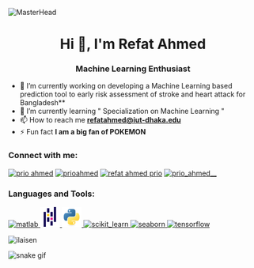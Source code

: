 ![MasterHead](https://i.pinimg.com/originals/a7/a8/d0/a7a8d06c754cfbbbc37e64cb118c513c.gif)
<h1 align="center">Hi 👋, I'm Refat Ahmed</h1>
<h3 align="center">Machine Learning Enthusiast </h3>




- 🔭 I’m currently working on developing a Machine Learning based prediction tool to early risk assessment of stroke and heart attack for Bangladesh**
- 🌱 I’m currently learning " Specialization on Machine Learning "
- 📫 How to reach me **refatahmed@iut-dhaka.edu**
- ⚡ Fun fact **I am a big fan of POKEMON**

<h3 align="left">Connect with me:</h3>
<p align="left">
<a href="https://linkedin.com/in/prio ahmed" target="blank"><img align="center" src="https://raw.githubusercontent.com/rahuldkjain/github-profile-readme-generator/master/src/images/icons/Social/linked-in-alt.svg" alt="prio ahmed" height="30" width="40" /></a>
<a href="https://kaggle.com/prioahmed" target="blank"><img align="center" src="https://raw.githubusercontent.com/rahuldkjain/github-profile-readme-generator/master/src/images/icons/Social/kaggle.svg" alt="prioahmed" height="30" width="40" /></a>
<a href="https://fb.com/refat ahmed prio" target="blank"><img align="center" src="https://raw.githubusercontent.com/rahuldkjain/github-profile-readme-generator/master/src/images/icons/Social/facebook.svg" alt="refat ahmed prio" height="30" width="40" /></a>
<a href="https://instagram.com/prio_ahmed__" target="blank"><img align="center" src="https://raw.githubusercontent.com/rahuldkjain/github-profile-readme-generator/master/src/images/icons/Social/instagram.svg" alt="prio_ahmed__" height="30" width="40" /></a>
</p>

<h3 align="left">Languages and Tools:</h3>
<p align="left"> <a href="https://www.mathworks.com/" target="_blank" rel="noreferrer"> <img src="https://upload.wikimedia.org/wikipedia/commons/2/21/Matlab_Logo.png" alt="matlab" width="40" height="40"/> </a> <a href="https://pandas.pydata.org/" target="_blank" rel="noreferrer"> <img src="https://raw.githubusercontent.com/devicons/devicon/2ae2a900d2f041da66e950e4d48052658d850630/icons/pandas/pandas-original.svg" alt="pandas" width="40" height="40"/> </a> <a href="https://www.python.org" target="_blank" rel="noreferrer"> <img src="https://raw.githubusercontent.com/devicons/devicon/master/icons/python/python-original.svg" alt="python" width="40" height="40"/> </a> <a href="https://scikit-learn.org/" target="_blank" rel="noreferrer"> <img src="https://upload.wikimedia.org/wikipedia/commons/0/05/Scikit_learn_logo_small.svg" alt="scikit_learn" width="40" height="40"/> </a> <a href="https://seaborn.pydata.org/" target="_blank" rel="noreferrer"> <img src="https://seaborn.pydata.org/_images/logo-mark-lightbg.svg" alt="seaborn" width="40" height="40"/> </a> <a href="https://www.tensorflow.org" target="_blank" rel="noreferrer"> <img src="https://www.vectorlogo.zone/logos/tensorflow/tensorflow-icon.svg" alt="tensorflow" width="40" height="40"/> </a> </p>

<p><img align="center" src="https://github-readme-streak-stats.herokuapp.com/?user=ilaisen&" alt="ilaisen" /></p>


![snake gif]([https://github.com/PrioAhmed19/PrioAhmed19/blob/output/github-contribution-grid-snake.gif](https://github.com/PrioAhmed19/PrioAhmed19/blob/output/snake.svg))
